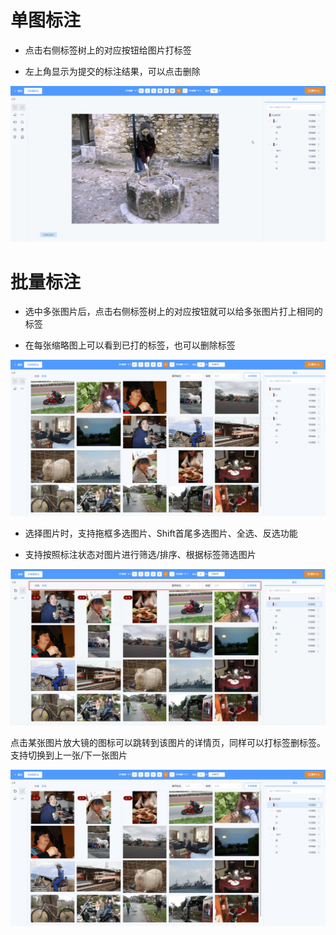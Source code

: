 # 单图标注

* 点击右侧标签树上的对应按钮给图片打标签

* 左上角显示为提交的标注结果，可以点击删除

![](images/图像分类/单图标注.gif)



# 批量标注

* 选中多张图片后，点击右侧标签树上的对应按钮就可以给多张图片打上相同的标签

* 在每张缩略图上可以看到已打的标签，也可以删除标签

![](images/图像分类/批量标注.gif)

* 选择图片时，支持拖框多选图片、Shift首尾多选图片、全选、反选功能

* 支持按照标注状态对图片进行筛选/排序、根据标签筛选图片

![](images/图像分类/image.png)

点击某张图片放大镜的图标可以跳转到该图片的详情页，同样可以打标签删标签。支持切换到上一张/下一张图片

![](images/图像分类/图片详情.gif)

